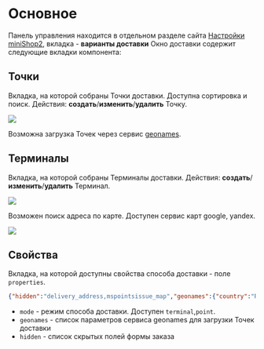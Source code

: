 # Основное

Панель управления находится в отдельном разделе сайта [Настройки miniShop2][01020104], вкладка - **варианты доставки**
Окно доставки содержит следующие вкладки компонента:

## Точки

Вкладка, на которой собраны Точки доставки. Доступна сортировка и поиск.
Действия: **создать**/**изменить**/**удалить** Точку.

[![](https://file.modx.pro/files/2/8/8/2885b4e4512e4f93904d1752e3a67513s.jpg)](https://file.modx.pro/files/2/8/8/2885b4e4512e4f93904d1752e3a67513.png)

Возможна загрузка Точек через сервис [geonames][001].

## Терминалы

Вкладка, на которой собраны Терминалы доставки.
Действия: **создать**/**изменить**/**удалить** Терминал.

[![](https://file.modx.pro/files/1/5/8/1582155fa31727cef0b3796e92d65411s.jpg)](https://file.modx.pro/files/1/5/8/1582155fa31727cef0b3796e92d65411.png)

Возможен поиск адреса по карте. Доступен сервис карт google, yandex.

[![](https://file.modx.pro/files/2/c/f/2cff73134c3033e1af829730ab6e8984s.jpg)](https://file.modx.pro/files/2/c/f/2cff73134c3033e1af829730ab6e8984.png)

## Свойства

Вкладка, на которой доступны свойства способа доставки - поле `properties`.

```json
{"hidden":"delivery_address,mspointsissue_map","geonames":{"country":"RU","cities":"cities15000"},"mode":"point"}
```

- `mode` - режим способа доставки. Доступен `terminal`,`point`.
- `geonames` - список параметров сервиса geonames для загрузки Точек доставки
- `hidden` - список скрытых полей формы заказа

[01020104]: /components/02_miniShop2/01_Интерфейс/04_Настройки.md
[001]: http://www.geonames.org
